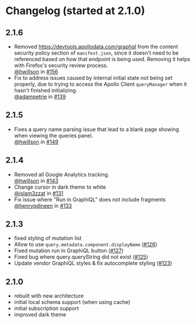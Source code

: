 # Changelog (started at 2.1.0)

## 2.1.6

* Removed https://devtools.apollodata.com/graphql from the content security
  policy section of `manifest.json`, since it doesn't need to be referenced
  based on how that endpoint is being used. Removing it helps with
  Firefox's security review process. <br/>
  [@hwillson](https://github.com/hwillson) in [#156](https://github.com/apollographql/apollo-client-devtools/pull/156)
* Fix to address issues caused by internal initial state not being set
  properly, due to trying to access the Apollo Client `queryManager` when
  it hasn't finished initializing. <br/>
  [@adampetrie](https://github.com/adampetrie) in [#139](https://github.com/apollographql/apollo-client-devtools/pull/139)

## 2.1.5

* Fixes a query name parsing issue that lead to a blank page showing when
  viewing the queries panel. <br/>
  [@hwillson](https://github.com/hwillson) in [#149](https://github.com/apollographql/apollo-client-devtools/pull/149)

## 2.1.4

* Removed all Google Analytics tracking. <br/>
  [@hwillson](https://github.com/hwillson) in [#143](https://github.com/apollographql/apollo-client-devtools/pull/143)
* Change cursor in dark theme to white <br/>
  [@islam3zzat](https://github.com/islam3zzat) in [#131](https://github.com/apollographql/apollo-client-devtools/pull/131)
* Fix issue where "Run in GraphiQL" does not include fragments <br/>
  [@henryqdineen](https://github.com/henryqdineen) in [#133](https://github.com/apollographql/apollo-client-devtools/pull/133)

## 2.1.3

* fixed styling of mutation list
* Allow to use `query.metadata.component.displayName` ([#126](https://github.com/apollographql/apollo-client-devtools/pull/126))
* Fixed mutation run in GraphiQL button ([#127](https://github.com/apollographql/apollo-client-devtools/pull/127))
* Fixed bug where query.queryString did not exist ([#125](https://github.com/apollographql/apollo-client-devtools/pull/125))
* Update vendor GraphiQL styles & fix autocomplete styling ([#123](https://github.com/apollographql/apollo-client-devtools/pull/123))

## 2.1.0

* rebuilt with new architecture
* initial local schema support (when using cache)
* initial subscription support
* improved dark theme
